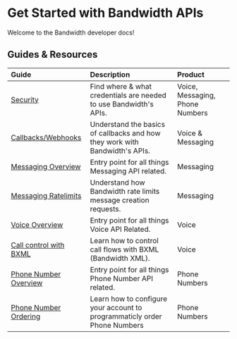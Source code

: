 



# Get Started with Bandwidth APIs

Welcome to the Bandwidth developer docs!

## Guides & Resources

| Guide                                                          | Description                                                                 | Product                         |
|:---------------------------------------------------------------|:----------------------------------------------------------------------------|:--------------------------------|
| [Security](accountCredentials.md)                              | Find where & what credentials are needed to use Bandwidth's APIs.           | Voice, Messaging, Phone Numbers |
| [Callbacks/Webhooks](callbacks/callbacks.md)                   | Understand the basics of callbacks and how they work with Bandwidth's APIs. | Voice & Messaging               |
| [Messaging Overview](../messaging/about.md)                    | Entry point for all things Messaging API related.                           | Messaging                       |
| [Messaging Ratelimits](../messaging/ratelimits.md)             | Understand how Bandwidth rate limits message creation requests.             | Messaging                       |
| [Voice Overview](../voice/about.md)                            | Entry point for all things Voice API Related.                               | Voice                           |
| [Call control with BXML](../voice/bxml/about.md)               | Learn how to control call flows with BXML (Bandwidth XML).                  | Voice                           |
| [Phone Number Overview](../numbers/about.md)                   | Entry point for all things Phone Number API related.                        | Phone Numbers                   |
| [Phone Number Ordering](../numbers/guides/advancedOrdering.md) | Learn how to configure your account to programmaticly order Phone Numbers   | Phone Numbers                   |
